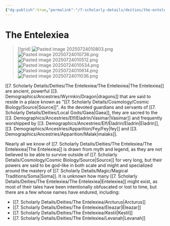 ```yaml
---
{"dg-publish":true,"permalink":"/7-scholarly-details/deities/the-entelexiea/the-entelexiea/","noteIcon":""}
---
```


# The Entelexiea

>[!grid]
>![Pasted image 20250724010803.png](/img/user/x.%20Assets/Attachments/Pasted%20image%2020250724010803.png)
>![Pasted image 20250724010736.png](/img/user/x.%20Assets/Attachments/Pasted%20image%2020250724010736.png)
>![Pasted image 20250724010512.png](/img/user/x.%20Assets/Attachments/Pasted%20image%2020250724010512.png)
>![Pasted image 20250724010534.png](/img/user/x.%20Assets/Attachments/Pasted%20image%2020250724010534.png)
>![Pasted image 20250724010614.png](/img/user/x.%20Assets/Attachments/Pasted%20image%2020250724010614.png)
>![Pasted image 20250724011036.png](/img/user/x.%20Assets/Attachments/Pasted%20image%2020250724011036.png)

[[7. Scholarly Details/Deities/The Entelexiea/The Entelexiea\|The Entelexiea]] are ancient, powerful [[3. Demographics/Ancestries/Wyrmkin/Dragon\|dragons]] that are said to reside in a place known as "[[7. Scholarly Details/Cosmology/Cosmic Biology/Source\|Source]]". As the devoted guardians and servants of [[7. Scholarly Details/Deities/Local Gods/Gaea\|Gaea]], they are sacred to the [[3. Demographics/Ancestries/Elf/Eladrin/Vasimar\|Vasimar]] and frequently worshipped by [[3. Demographics/Ancestries/Elf/Eladrin/Eladrin\|Eladrin]], [[3. Demographics/Ancestries/Apparition/Fey/Fey\|fey]] and [[3. Demographics/Ancestries/Apparition/Malak\|malaks]]. 

Nearly all we know of [[7. Scholarly Details/Deities/The Entelexiea/The Entelexiea\|The Entelexiea]] is drawn from myth and legend, as they are not believed to be able to survive outside of [[7. Scholarly Details/Cosmology/Cosmic Biology/Source\|Source]] for very long, but their powers are said to be god-like in both scale and might and specialized around the mastery of [[7. Scholarly Details/Magic/Magical Traditions/Soma\|Soma]]. It is unknown how many [[7. Scholarly Details/Deities/The Entelexiea/The Entelexiea\|Entelexiea]] might exist, as most of their tales have been intentionally obfuscated or lost to time, but there are a few whose names have endured, including:

- [[7. Scholarly Details/Deities/The Entelexiea/Arcturus\|Arcturus]] 
- [[7. Scholarly Details/Deities/The Entelexiea/Eleazar\|Eleazar]] 
- [[7. Scholarly Details/Deities/The Entelexiea/Kestil\|Kestil]] 
- [[7. Scholarly Details/Deities/The Entelexiea/Levanah\|Levanah]] 

